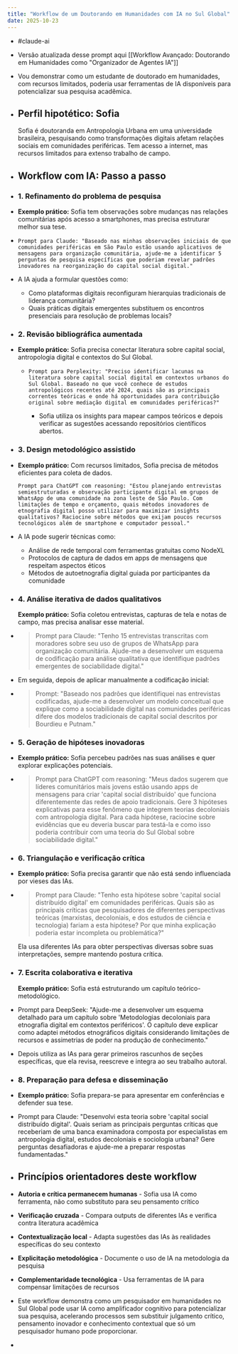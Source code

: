 ```yaml
---
title: "Workflow de um Doutorando em Humanidades com IA no Sul Global"
date: 2025-10-23
---
```


- #claude-ai
- Versão atualizada desse prompt aqui [[Workflow Avançado: Doutorando em Humanidades como "Organizador de Agentes IA"]]
- Vou demonstrar como um estudante de doutorado em humanidades, com recursos limitados, poderia usar ferramentas de IA disponíveis para potencializar sua pesquisa acadêmica.
- ## Perfil hipotético: Sofia
  
  Sofia é doutoranda em Antropologia Urbana em uma universidade brasileira, pesquisando como transformações digitais afetam relações sociais em comunidades periféricas. Tem acesso a internet, mas recursos limitados para extenso trabalho de campo.
- ## Workflow com IA: Passo a passo
- ### 1. Refinamento do problema de pesquisa
- **Exemplo prático:** Sofia tem observações sobre mudanças nas relações comunitárias após acesso a smartphones, mas precisa estruturar melhor sua tese.
- ```
  Prompt para Claude: "Baseado nas minhas observações iniciais de que comunidades periféricas em São Paulo estão usando aplicativos de mensagens para organização comunitária, ajude-me a identificar 5 perguntas de pesquisa específicas que poderiam revelar padrões inovadores na reorganização do capital social digital."
  ```
- A IA ajuda a formular questões como:
	- Como plataformas digitais reconfiguram hierarquias tradicionais de liderança comunitária?
	- Quais práticas digitais emergentes substituem os encontros presenciais para resolução de problemas locais?
- ### 2. Revisão bibliográfica aumentada
- **Exemplo prático:** Sofia precisa conectar literatura sobre capital social, antropologia digital e contextos do Sul Global.
	- ```
	  Prompt para Perplexity: "Preciso identificar lacunas na literatura sobre capital social digital em contextos urbanos do Sul Global. Baseado no que você conhece de estudos antropológicos recentes até 2024, quais são as principais correntes teóricas e onde há oportunidades para contribuição original sobre mediação digital em comunidades periféricas?"
	  ```
		- Sofia utiliza os insights para mapear campos teóricos e depois verificar as sugestões acessando repositórios científicos abertos.
- ### 3. Design metodológico assistido
- **Exemplo prático:** Com recursos limitados, Sofia precisa de métodos eficientes para coleta de dados.
  
  ```
  Prompt para ChatGPT com reasoning: "Estou planejando entrevistas semiestruturadas e observação participante digital em grupos de WhatsApp de uma comunidade na zona leste de São Paulo. Com limitações de tempo e orçamento, quais métodos inovadores de etnografia digital posso utilizar para maximizar insights qualitativos? Raciocine sobre métodos que exijam poucos recursos tecnológicos além de smartphone e computador pessoal."
  ```
- A IA pode sugerir técnicas como:
	- Análise de rede temporal com ferramentas gratuitas como NodeXL
	- Protocolos de captura de dados em apps de mensagens que respeitam aspectos éticos
	- Métodos de autoetnografia digital guiada por participantes da comunidade
- ### 4. Análise iterativa de dados qualitativos
  
  **Exemplo prático:** Sofia coletou entrevistas, capturas de tela e notas de campo, mas precisa analisar esse material.
- >Prompt para Claude: "Tenho 15 entrevistas transcritas com moradores sobre seu uso de grupos de WhatsApp para organização comunitária. Ajude-me a desenvolver um esquema de codificação para análise qualitativa que identifique padrões emergentes de sociabilidade digital."
- Em seguida, depois de aplicar manualmente a codificação inicial:
- > Prompt: "Baseado nos padrões que identifiquei nas entrevistas codificadas, ajude-me a desenvolver um modelo conceitual que explique como a sociabilidade digital nas comunidades periféricas difere dos modelos tradicionais de capital social descritos por Bourdieu e Putnam."
- ### 5. Geração de hipóteses inovadoras
- **Exemplo prático:** Sofia percebeu padrões nas suas análises e quer explorar explicações potenciais.
- > Prompt para ChatGPT com reasoning: "Meus dados sugerem que líderes comunitários mais jovens estão usando apps de mensagens para criar 'capital social distribuído' que funciona diferentemente das redes de apoio tradicionais. Gere 3 hipóteses explicativas para esse fenômeno que integrem teorias decoloniais com antropologia digital. Para cada hipótese, raciocine sobre evidências que eu deveria buscar para testá-la e como isso poderia contribuir com uma teoria do Sul Global sobre sociabilidade digital."
- ### 6. Triangulação e verificação crítica
- **Exemplo prático:** Sofia precisa garantir que não está sendo influenciada por vieses das IAs.
- > Prompt para Claude: "Tenho esta hipótese sobre 'capital social distribuído digital' em comunidades periféricas. Quais são as principais críticas que pesquisadores de diferentes perspectivas teóricas (marxistas, decoloniais, e dos estudos de ciência e tecnologia) fariam a esta hipótese? Por que minha explicação poderia estar incompleta ou problemática?"
  
  
  Ela usa diferentes IAs para obter perspectivas diversas sobre suas interpretações, sempre mantendo postura crítica.
- ### 7. Escrita colaborativa e iterativa
  
  **Exemplo prático:** Sofia está estruturando um capítulo teórico-metodológico.
- Prompt para DeepSeek: "Ajude-me a desenvolver um esquema detalhado para um capítulo sobre 'Metodologias decoloniais para etnografia digital em contextos periféricos'. O capítulo deve explicar como adaptei métodos etnográficos digitais considerando limitações de recursos e assimetrias de poder na produção de conhecimento."
- Depois utiliza as IAs para gerar primeiros rascunhos de seções específicas, que ela revisa, reescreve e integra ao seu trabalho autoral.
- ### 8. Preparação para defesa e disseminação
- **Exemplo prático:** Sofia prepara-se para apresentar em conferências e defender sua tese.
- Prompt para Claude: "Desenvolvi esta teoria sobre 'capital social distribuído digital'. Quais seriam as principais perguntas críticas que receberiam de uma banca examinadora composta por especialistas em antropologia digital, estudos decoloniais e sociologia urbana? Gere perguntas desafiadoras e ajude-me a preparar respostas fundamentadas."
- ## Princípios orientadores deste workflow
- **Autoria e crítica permanecem humanas** - Sofia usa IA como ferramenta, não como substituto para seu pensamento crítico
- **Verificação cruzada** - Compara outputs de diferentes IAs e verifica contra literatura acadêmica
- **Contextualização local** - Adapta sugestões das IAs às realidades específicas do seu contexto
- **Explicitação metodológica** - Documente o uso de IA na metodologia da pesquisa
- **Complementaridade tecnológica** - Usa ferramentas de IA para compensar limitações de recursos
- Este workflow demonstra como um pesquisador em humanidades no Sul Global pode usar IA como amplificador cognitivo para potencializar sua pesquisa, acelerando processos sem substituir julgamento crítico, pensamento inovador e conhecimento contextual que só um pesquisador humano pode proporcionar.
-